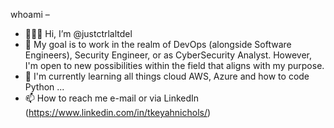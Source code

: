 whoami –
- 🙋🏽‍♀️ Hi, I’m @justctrlaltdel
- 👀  My goal is to work in the realm of DevOps (alongside Software Engineers), Security Engineer, or as CyberSecurity Analyst. However, I'm open to new possibilities within the field that aligns with my purpose. 
- 🌱 I'm currently learning all things cloud AWS, Azure and how to code Python ...
- 📫 How to reach me e-mail or via LinkedIn (https://www.linkedin.com/in/tkeyahnichols/) 

<!---
justctrlaltdel/justctrlaltdel is a ✨ special ✨ repository because its `README.md` (this file) appears on your GitHub profile.
You can click the Preview link to take a look at your changes.
--->

